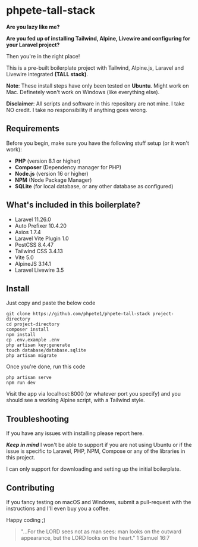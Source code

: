 # phpete-tall-stack

**Are you lazy like me?**

**Are you fed up of installing Tailwind, Alpine, Livewire and configuring for your Laravel project?**

Then you're in the right place!

This is a pre-built boilerplate project with Tailwind, Alpine.js, Laravel and Livewire integrated **(TALL stack)**.

**Note**: These install steps have only been tested on **Ubuntu**. Might work on Mac. Definetely won't work on Windows (like everything else).

**Disclaimer**: All scripts and software in this repository are not mine. I take NO credit. I take no responsibility if anything goes wrong.

## Requirements

Before you begin, make sure you have the following stuff setup (or it won't work):

- **PHP** (version 8.1 or higher)
- **Composer** (Dependency manager for PHP)
- **Node.js** (version 16 or higher)
- **NPM** (Node Package Manager)
- **SQLite** (for local database, or any other database as configured)

## What's included in this boilerplate?

- Laravel 11.26.0
- Auto Prefixer 10.4.20
- Axios 1.7.4
- Laravel Vite Plugin 1.0
- PostCSS 8.4.47
- Tailwind CSS 3.4.13
- Vite 5.0
- AlpineJS 3.14.1
- Laravel Livewire 3.5

## Install

Just copy and paste the below code

```
git clone https://github.com/phpete1/phpete-tall-stack project-directory
cd project-directory
composer install
npm install
cp .env.example .env
php artisan key:generate
touch database/database.sqlite
php artisan migrate
```

Once you're done, run this code

```
php artisan serve
npm run dev
```
Visit the app via localhost:8000 (or whatever port you specify) and you should see a working Alpine script, with a Tailwind style.

## Troubleshooting

If you have any issues with installing please report here.

***Keep in mind*** I won't be able to support if you are not using Ubuntu or if the issue is specific to Laravel, PHP, NPM, Compose or any of the libraries in this project.

I can only support for downloading and setting up the initial boilerplate.

## Contributing

If you fancy testing on macOS and Windows, submit a pull-request with the instructions and I'll even buy you a coffee.

Happy coding ;)

> "...For the LORD sees not as man sees: man looks on the outward appearance, but the LORD looks on the heart.” 1 Samuel 16:7
